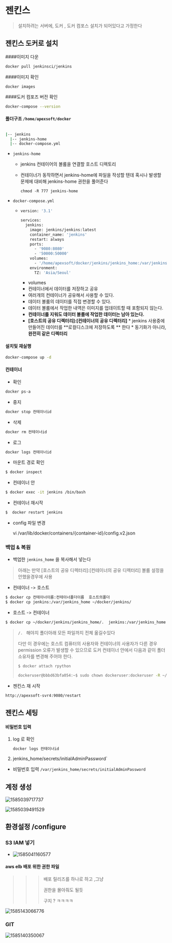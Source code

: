 # 젠킨스 

> 설치하려는 서버에, 도커 , 도커 컴포스 설치가 되어있다고 가정한다 



## 젠킨스 도커로 설치

####이미지 다운 

```bash
docker pull jenkinsci/jenkins
```

####이미지 확인 

```
docker images
```

####도커 컴포즈 버전  확인 

```bash
docker-compose --version
```

#### 폴더구조 `/home/apexsoft/docker`

```bash

|-- jenkins
  |-- jenkins-home      
  |-- docker-compose.yml
```

* `jenkins-home` 

  * jenkins 컨테이어의 볼륨을 연결할 호스트 디렉토리

  * 컨테이너가 동작하면서 jenkins-home에 파일을 작성할 텐데 혹시나 발생할 문제에 대비해 jenkins-home 권한을 풀어준다 

    `chmod -R 777 jenkins-home`

* `docker-compose.yml`

  * ```bash
    version: '3.1'
    
    services:
      jenkins:
        image: jenkins/jenkins:latest
        container_name: 'jenkins'
        restart: always
        ports:
          - '9080:8080'
          - '50000:50000'
        volumes:
          - '/home/apexsoft/docker/jenkins/jenkins_home:/var/jenkins_home'
        environment:
          TZ: 'Asia/Seoul'
    ```

    *  volumes  
      * 컨테이너에서 데이터를 저장하고 공유
      * 여러개의 컨테이너가 공유해서 사용할 수 있다.
      * 데이터 볼륨의 데이터를 직접 변경할 수 있다.
      * 데이터 볼륨에서 작업한 내역은 이미지를 업데이트할 때 포함되지 않는다.
      * **컨테이너를 지워도 데이터 볼륨에 작업한 데이터는 남아 있는다.**
      *  **[호스트의 공유 디렉터리]:[컨테이너의 공유 디렉터리]** 
        * jenkins 사용중에 만들어진 데이터를 **로컬디스크에 저장하도록 ** 한다 
        * 동기화가 아니라,  **완전히 같은 디렉터리**

#### 설치및 재실행

```bash
docker-compose up -d
```

#### 컨테이너 

* 확인 

```bash
docker ps-a
```

* 중지

``` bash
docker stop 컨테이너id
```

* 삭제

```bash
docker rm 컨테이너id
```

* 로그 

```bash
docker logs 컨테이너id
```

* 마운트 경로 확인 

```bash
$ docker inspect
```

* 컨테이너 안 

```bash
$ docker exec -it jenkins /bin/bash
```

* 컨테이너 재시작

```bash
$  docker restart jenkins
```

* config 파일 변경

  vi /var/lib/docker/containers/{container-id}/config.v2.json

### 백업 & 복원 

* 백업한 `jenkins_home` 을 복사해서 넣는다 

  

> 아래는 만약 [호스트의 공유 디렉터리]:[컨테이너의 공유 디렉터리] 볼륨 설정을 안했을경우에 사용 

* 컨테이너 -> 호스트 

````bash
$ docker cp 컨테이너이름:컨테이너폴더이름  호스트의폴더
$ docker cp jenkins:/var/jenkins_home ~/docker/jenkins/
````

* 호스트 -> 컨테이너

```bash
$ docker cp ~/docker/jenkins/jenkins_home/.  jenkins:/var/jenkins_home
```

> `/. ` 해야지 폴더아래 모든 파일까지 전체 옮길수있다 
>
> 다만 이 경우에는 호스트 컴퓨터의 사용자와 컨테이너의 사용자가 다른 경우 permission 오류가 발생할 수 있으므로 도커 컨테이너 안에서 다음과 같이 폴더 소유자를 변경해 주어야 한다.
>
> ```bash
> $ docker attach rpython
> 
> dockeruser@bbbd63bfa054:~$ sudo chown dockeruser:dockeruser -R ~/docker/jenkins/jenkins_hom
> ```

* 젠킨스 재 시작

```bash
http://apexsoft-svr4:9080/restart
```



## 젠킨스 세팅

#### 비밀번호 입력 

1. log 로 확인

   ```bash
   docker logs 컨테이너id
   ```

2. jenkins_home/secrets/initialAdminPassword`

- 비밀번호 입력 `/var/jenkins_home/secrets/initialAdminPassword`

  



## 계정 생성

![1585039717737](C:\Users\apexsoft\AppData\Roaming\Typora\typora-user-images\1585039717737.png)

![1585039491529](C:\Users\apexsoft\AppData\Roaming\Typora\typora-user-images\1585039491529.png)







## 환경설정  /configure

### S3 IAM 넣기

* ![1585041160577](C:\Users\apexsoft\AppData\Roaming\Typora\typora-user-images\1585041160577.png)

#### aws elb 배포 위한 권한 파일

> > >  배포 릴리즈를 하나로 하고 ,그냥 
> > >
> > > 권한을 몰아줘도 될듯 
> > >
> > > 구지 ? ㅋㅋㅋㅋ

![1585143066776](C:\Users\apexsoft\AppData\Roaming\Typora\typora-user-images\1585143066776.png)

### GIT

![1585140350067](C:\Users\apexsoft\AppData\Roaming\Typora\typora-user-images\1585140350067.png)

